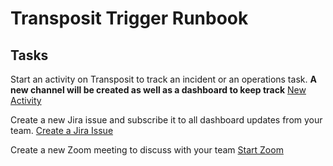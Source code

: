 # Transposit Trigger Runbook

## Tasks

Start an activity on Transposit to track an incident or an operations task. **A new channel will be created as well as a dashboard to keep track**
[New Activity](https://console.demo.transposit.com/mc/t/basic-incident-test/actions/create_transposit_activity)

Create a new Jira issue and subscribe it to all dashboard updates from your team.
[Create a Jira Issue](https://console.demo.transposit.com/mc/t/basic-incident-test/actions/jira_create_issue)

Create a new Zoom meeting to discuss with your team
[Start Zoom](https://console.demo.transposit.com/mc/t/basic-incident-test/actions/create_zoom)
